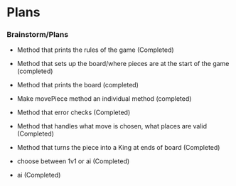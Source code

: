 # Plans

### Brainstorm/Plans

* Method that prints the rules of the game (Completed) 
* Method that sets up the board/where pieces are at the start of the game (completed)
* Method that prints the board (completed)

* Make movePiece method an individual method (completed)
* Method that error checks (Completed)

* Method that handles what move is chosen, what places are valid (Completed)
* Method that turns the piece into a King at ends of board (Completed)
* choose between 1v1 or ai (Completed)
* ai (Completed)


